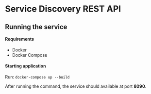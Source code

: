 # Service Discovery REST API

## Running the service

#### Requirements
* Docker
* Docker Compose

#### Starting application

Run: `docker-compose up --build`

After running the command, the service should available at port **8090**.
